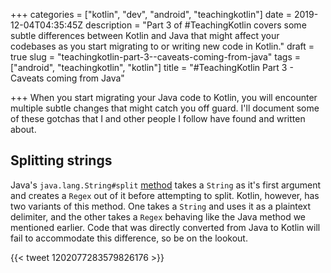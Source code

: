 +++
categories = ["kotlin", "dev", "android", "teachingkotlin"]
date = 2019-12-04T04:35:45Z
description = "Part 3 of #TeachingKotlin covers some subtle differences between Kotlin and Java that might affect your codebases as you start migrating to or writing new code in Kotlin."
draft = true
slug = "teachingkotlin-part-3--caveats-coming-from-java"
tags = ["android", "teachingkotlin", "kotlin"]
title = "#TeachingKotlin Part 3 - Caveats coming from Java"

+++
When you start migrating your Java code to Kotlin, you will encounter multiple subtle changes that might catch you off guard. I'll document some of these gotchas that I and other people I follow have found and written about.

## Splitting strings

Java's `java.lang.String#split` [method](https://docs.oracle.com/javase/8/docs/api/java/lang/String.html#split-java.lang.String-) takes a `String` as it's first argument and creates a `Regex` out of it before attempting to split. Kotlin, however, has two variants of this method. One takes a `String` and uses it as a plaintext delimiter, and the other takes a `Regex` behaving like the Java method we mentioned earlier. Code that was directly converted from Java to Kotlin will fail to accommodate this difference, so be on the lookout.

{{< tweet 1202077283579826176 >}}
